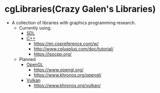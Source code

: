 # cgLibraries(Crazy Galen's Libraries)

* A collection of libraries with graphics programming research.
  * Currently using.
    * [SDL](https://www.libsdl.org/)
    * [C++](https://en.cppreference.com/w/)
      * https://en.cppreference.com/w/
      * http://www.cplusplus.com/doc/tutorial/
      * https://isocpp.org/
  * Planned
    * [OpenGL](https://www.khronos.org/opengl/)
      * https://www.opengl.org/
      * https://www.khronos.org/opengl/
    * [Vulkan](https://www.khronos.org/vulkan/)
      * https://www.khronos.org/vulkan/
